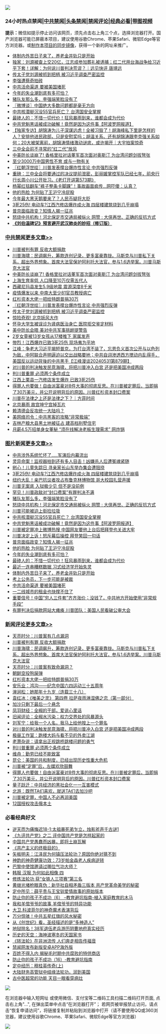 ![](https://raw.githubusercontent.com/jsvpn/jsproxy/dev/64photo/fqnews-qr.jpg)

<div id="tt">
<h3>24小时热点禁闻|<a href="#%E4%B8%AD%E5%85%B1%E7%A6%81%E9%97%BB%E6%9B%B4%E5%A4%9A%E6%96%87%E7%AB%A0">中共禁闻</a>|<a href="#%E5%9B%BE%E7%89%87%E6%96%B0%E9%97%BB%E6%9B%B4%E5%A4%9A%E6%96%87%E7%AB%A0">头条禁闻</a>|<a href="#%E6%96%B0%E9%97%BB%E8%AF%84%E8%AE%BA%E6%9B%B4%E5%A4%9A%E6%96%87%E7%AB%A0">禁闻评论|<a href="#%E5%BF%85%E7%9C%8B%E7%BB%8F%E5%85%B8%E5%A5%BD%E6%96%87">经典必看</a>|<a href="https://9290254.xyz/3" target="_blank">带图视频</a></h3>
<div><b>提示：</b>微信如提示停止访问该网页，须先点击右上角三个点，选择浏览器打开。国产浏览器可能已屏蔽本项目，建议使用谷歌Chrome、苹果Safari、微软Edge等官方浏览器。或<a href="%E5%88%B6%E4%BD%9Cgit%E7%A6%81%E9%97%BB%E9%95%9C%E5%83%8F.md">制作本项目的同步镜像</a>，获得一个新的网址来推广。</div>
<ul>

<li><a href="/topimagenews/20240601/2044161.md">体制内外苦日子来了，养老金并轨只是开始</a></li>
<li><a href="/sohnews/20240601/2044148.md">独家：刘源被查上交20亿，江志成参加葬礼被诱捕；红二代用台海战争给习近平下套！详解：为何说川普判决荒谬？｜远见快评 唐靖远</a></li>
<li><a href="/cbnews/20240601/2044347.md">传太子党刘源被抓到把柄 被习近平调查严密监控</a></li>
<li><a href="/comments/20240601/2044183.md">李强遭蔡奇拍砖</a></li>
<li><a href="/topimagenews/20240601/2044141.md">中共活命渠道 要被美国堵死</a></li>
<li><a href="/topimagenews/20240601/2044211.md">今年的失业潮到底有多可怕？</a></li>
<li><a href="/topimagenews/20240601/2044327.md">猪队友那么多，李强端笑脸没有了</a></li>
<li><a href="/ssgc/20240601/2044155.md">〖微博谈〗中国绝大多数问题都是毫无方向</a></li>
<li><a href="/topimagenews/20240601/2044324.md">中共核潜艇沉没55官兵死亡？ 台湾国安全掌握</a></li>
<li><a href="/topimagenews/20240601/2044185.md">最碜人的：不惜一切代价！狂风暴雨到来，谁都会成为代价</a></li>
<li><a href="/topimagenews/20240601/2044283.md">中共党魁黑话被成功破解！竟然是因为这件事【阿波罗网报道】</a></li>
<li><a href="/sohnews/20240601/2044208.md">【独家专访】胡锦涛为儿子深谋远虑！全被习毁了！胡海峰私下里是怎样的人？安排他进民政部，只是安慰奖吗；胡温关系、还有胡锦涛跟李克强关系如何；20大被架离前，胡锦涛情绪激动谜底，或许揭开｜大宇拍案惊奇</a></li>
<li><a href="/ssgc/20240601/2044380.md">三中全会前不寻常的“红二代”放风</a></li>
<li><a href="/cbnews/20240601/2044411.md">中美防长谈崩了! 香格里拉对话董军首次面对奥斯汀 为台湾问题剑拔弩张</a></li>
<li><a href="/cnnews/20240601/2044218.md">至少3000万中国男性不育 或与一物有关</a></li>
<li><a href="/cbnews/20240601/2044367.md">〖红朝浮世绘〗川普发表撑台爆炸性言论 中共强烈反弹</a></li>
<li><a href="/sohnews/20240601/2044303.md">重磅：三中全会将要通过的决议提前泄密，彭丽媛掌控军队已经七年，前央行行长周小川公开批习。《老灯开讲第573期》</a></li>
<li><a href="/yule/20240601/2044267.md">杨幂红毯翻车“裤子整条卡脚踝”！事故画面疯传…网吓傻：认真？</a></li>
<li><a href="/topimagenews/20240601/2044212.md">他的热脸 为何贴了王沪宁冷屁股</a></li>
<li><a href="/baitai/20240601/2044404.md">今年最大黑天鹅要来了？人民币疑将大贬</a></li>
<li><a href="/topimagenews/20240601/2044375.md">3死25伤! 电动车?江西汽修店爆炸成火海 四层楼建筑烧到几乎崩塌</a></li>
<li><a href="/topimagenews/20240601/2044252.md">普京面临政变？知情人揭一征兆</a></li>
<li><a href="/topimagenews/20240601/2044326.md">怒烧中共机构！河北保定市交通局被纵火 网赞 : 大侠再世、正确的反抗方式</a></li>
<li><b><a href="/comments/20200207/1272816.md" target="_blank">《刘伯温碑记》预言避开武汉肺炎的妙招（修订版）</a></b></li>
</ul>
</div>

<div class="catlist">
<h3><a href="/cbnews/" target="_blank">中共禁闻</a><span><a href="/cbnews/" target="_blank" rel="nofollow">更多文章>></a></span></h3>
<ul>
<li><a href="/comments/20240601/2044429.md" target="_blank">川普被判有罪 反收大额捐款</a></li>
<li><a href="/comments/20240601/2044425.md" target="_blank">川普海啸：民调飙升，筹款连创记录，更多富豪靠拢。马斯克与川普私下关系，超出外界想象。首席大法官保护阿利托大法官，参与1.6选举案。川普马斯克大法官</a></li>
<li><a href="/cbnews/20240601/2044411.md" target="_blank">中美防长谈崩了! 香格里拉对话董军首次面对奥斯汀 为台湾问题剑拔弩张</a></li>
<li><a href="/cbnews/20240601/2044410.md" target="_blank">上海生育率低 人口降至10万仅需五代人</a></li>
<li><a href="/cbnews/20240601/2044409.md" target="_blank">西藏尼玛县发生5.9级地震 震源深度8千米</a></li>
<li><a href="/cbnews/20240601/2044398.md" target="_blank">疫情爆发以来 中南大至少81官员教授病亡</a></li>
<li><a href="/comments/20240601/2044377.md" target="_blank">红杉资本大佬一把给特朗普捐30万</a></li>
<li><a href="/cbnews/20240601/2044367.md" target="_blank">〖红朝浮世绘〗川普发表撑台爆炸性言论 中共强烈反弹</a></li>
<li><a href="/cbnews/20240601/2044347.md" target="_blank">传太子党刘源被抓到把柄 被习近平调查严密监控</a></li>
<li><a href="/cbnews/20240601/2044328.md" target="_blank">惊险奇观! 北京妖风大作</a></li>
<li><a href="/cbnews/20240601/2044284.md" target="_blank">怀孕大学生被误诊为肾病医治身亡 医院拒交鉴定材料</a></li>
<li><a href="/cbnews/20240601/2044276.md" target="_blank">美中防长会晤 美对中共军事挑衅提警告</a></li>
<li><a href="/cbnews/20240601/2044275.md" target="_blank">2岁女童被13岁女孩从17楼推下 家属发声</a></li>
<li><a href="/cbnews/20240601/2044274.md" target="_blank">惨烈！江西爆炸已致3死25伤 现场夷为平地</a></li>
<li><a href="/cbnews/20240601/2044270.md" target="_blank">江峰：争老大习近平揭短普京，为打台湾不装了，忘恩负义首次公开与以色列为敌，中阿联合声明逼迫以交出战略要地；中共自诩渗透西方搅动内乱得手，美国反以运动背後的中共黑手【江峰漫谈20240531第879期】</a></li>
<li><a href="/comments/20240601/2044243.md" target="_blank">对川普的判决触发民意海啸，将把川普冲入白宫 还是把美国冲成两段</a></li>
<li><a href="/comments/20240601/2044236.md" target="_blank">判川普重罪 必须两个条件成立</a></li>
<li><a href="/cbnews/20240601/2044231.md" target="_blank">江西上栗县一汽修店发生爆炸 已致3死25伤</a></li>
<li><a href="/comments/20240601/2044205.md" target="_blank">得罪人也要做！自由派富豪对8件大事的彻底反思。在川普被定罪后，当即捐了30万美元，并公开说明背后的原因。川普红杉资本封口费案</a></li>
<li><a href="/comments/20240601/2044162.md" target="_blank">川普在法律之上还是法律之下？｜方菲时间</a></li>
<li><a href="/cbnews/20240601/2044010.md" target="_blank">北京暴雨 故宫坤宁宫掉瓦片</a></li>
<li><a href="/cbnews/20240601/2044144.md" target="_blank">赖清德会反攻统一大陆吗？</a></li>
<li><a href="/cbnews/20240601/2044143.md" target="_blank">美网络司令：中共黑客的攻略“非常极端”</a></li>
<li><a href="/cbnews/20240601/2044120.md" target="_blank">吉林产粮大县黑土地被征占 建高档别墅住宅</a></li>
<li><a href="/cbnews/20240601/2044052.md" target="_blank">月薪4.5万招单身女董秘 “须在线解决老板生理需求” 网炸锅</a></li>

</ul>
</div>
<div class="catlist">
<h3><a href="/topimagenews/" target="_blank">图片新闻</a><span><a href="/topimagenews/" target="_blank" rel="nofollow">更多文章>></a></span></h3>
<ul>
<li><a href="/topimagenews/20240602/2044469.md" target="_blank">中共涉外系统忙坏了&#8230;..军演后内幕流出</a></li>
<li><a href="/topimagenews/20240602/2044456.md" target="_blank">灵异命案！监视器拍到还有多人目击！凶嫌杀人后遭冤魂紧随</a></li>
<li><a href="/topimagenews/20240601/2044397.md" target="_blank">剜心！儿童失踪日 寻亲家长山东举办集会遭阻挠</a></li>
<li><a href="/topimagenews/20240601/2044375.md" target="_blank">3死25伤! 电动车?江西汽修店爆炸成火海 四层楼建筑烧到几乎崩塌</a></li>
<li><a href="/topimagenews/20240601/2044369.md" target="_blank">纽约大乱！亲巴抗议者攻占布鲁克林博物馆 哥大校园扎营声援</a></li>
<li><a href="/topimagenews/20240601/2044357.md" target="_blank">川普无案底 入狱极少见 但不是没前例</a></li>
<li><a href="/topimagenews/20240601/2044356.md" target="_blank">罕见！川普政敌对“封口费案”有罪判决不满</a></li>
<li><a href="/topimagenews/20240601/2044327.md" target="_blank">猪队友那么多，李强端笑脸没有了</a></li>
<li><a href="/topimagenews/20240601/2044326.md" target="_blank">怒烧中共机构！河北保定市交通局被纵火 网赞 : 大侠再世、正确的反抗方式</a></li>
<li><a href="/topimagenews/20240601/2044325.md" target="_blank">川普可能被迫上街捡垃圾</a></li>
<li><a href="/topimagenews/20240601/2044324.md" target="_blank">中共核潜艇沉没55官兵死亡？ 台湾国安全掌握</a></li>
<li><a href="/topimagenews/20240601/2044283.md" target="_blank">中共党魁黑话被成功破解！竟然是因为这件事【阿波罗网报道】</a></li>
<li><a href="/topimagenews/20240601/2044261.md" target="_blank">川普被定罪冲上微博热搜 中国网友要他上台后把拜登也关进大牢</a></li>
<li><a href="/topimagenews/20240601/2044253.md" target="_blank">川普决定上诉！怒斥幕后操控 拜登笑回一句话</a></li>
<li><a href="/topimagenews/20240601/2044252.md" target="_blank">普京面临政变？知情人揭一征兆</a></li>
<li><a href="/topimagenews/20240601/2044212.md" target="_blank">他的热脸 为何贴了王沪宁冷屁股</a></li>
<li><a href="/topimagenews/20240601/2044211.md" target="_blank">今年的失业潮到底有多可怕？</a></li>
<li><a href="/topimagenews/20240601/2044185.md" target="_blank">最碜人的：不惜一切代价！狂风暴雨到来，谁都会成为代价</a></li>
<li><a href="/topimagenews/20240601/2044184.md" target="_blank">最近一连串糟糕数据 习式经济学开始失灵</a></li>
<li><a href="/topimagenews/20240601/2044161.md" target="_blank">体制内外苦日子来了，养老金并轨只是开始</a></li>
<li><a href="/topimagenews/20240601/2044160.md" target="_blank">考上公务员，下一步可能是被裁</a></li>
<li><a href="/topimagenews/20240601/2044141.md" target="_blank">中共活命渠道 要被美国堵死</a></li>
<li><a href="/topimagenews/20240601/2044140.md" target="_blank">一二线城市的租金也快撑不住了</a></li>
<li><a href="/topimagenews/20240601/2044119.md" target="_blank">重要信号！中国“穷人三件套”齐齐涨价；没钱了，中共地方开始使用“非常规手段”</a></li>
<li><a href="/topimagenews/20240601/2044051.md" target="_blank">有罪判决后捐款网站大瘫痪 川普团队：美国人民看破公审大会</a></li>

</ul>
</div>
<div class="catlist">
<h3><a href="/comments/" target="_blank">新闻评论</a><span><a href="/comments/" target="_blank" rel="nofollow">更多文章>></a></span></h3>
<ul>
<li><a href="/comments/20240602/2044478.md" target="_blank">天亮时分：川普案有几点漏洞</a></li>
<li><a href="/comments/20240601/2044429.md" target="_blank">川普被判有罪 反收大额捐款</a></li>
<li><a href="/comments/20240601/2044425.md" target="_blank">川普海啸：民调飙升，筹款连创记录，更多富豪靠拢。马斯克与川普私下关系，超出外界想象。首席大法官保护阿利托大法官，参与1.6选举案。川普马斯克大法官</a></li>
<li><a href="/comments/20240601/2044396.md" target="_blank">天亮时分：川普案有致命漏洞？</a></li>
<li><a href="/comments/20240601/2044386.md" target="_blank">朝鲜空投狗屎弹</a></li>
<li><a href="/comments/20240601/2044377.md" target="_blank">红杉资本大佬一把给特朗普捐30万</a></li>
<li><a href="/comments/20240601/2044372.md" target="_blank">安乐业：鸿沟——纪念中国六四运动三十五周年</a></li>
<li><a href="/comments/20240601/2044371.md" target="_blank">渖涧松：她那年十九岁（连载三十八）</a></li>
<li><a href="/comments/20240601/2044364.md" target="_blank">袁红冰：《唯美之灵》 第四卷 拉萨夜雨淋湿佛之恋（第一部分）</a></li>
<li><a href="/comments/20240601/2044287.md" target="_blank">加沙只剩下最后一个悬念</a></li>
<li><a href="/comments/20240601/2044256.md" target="_blank">凤羽财经：全椒的干部，爱说心里话</a></li>
<li><a href="/comments/20240601/2044255.md" target="_blank">旧闻评论：全椒水污染：权力交界处的风暴源头</a></li>
<li><a href="/comments/20240601/2044254.md" target="_blank">刘军宁：给我一个人名，我马上给他按上一个罪名</a></li>
<li><a href="/comments/20240601/2044243.md" target="_blank">对川普的判决触发民意海啸，将把川普冲入白宫 还是把美国冲成两段</a></li>
<li><a href="/comments/20240601/2044238.md" target="_blank">极昼工作室：跑楼大妈与看不见的外卖江湖</a></li>
<li><a href="/comments/20240601/2044237.md" target="_blank">老萧杂说：请拿出正视跳桥跳楼问题的勇气</a></li>
<li><a href="/comments/20240601/2044236.md" target="_blank">判川普重罪 必须两个条件成立</a></li>
<li><a href="/comments/20240601/2044217.md" target="_blank">维舟：勤劳已经不能致富</a></li>
<li><a href="/comments/20240601/2044216.md" target="_blank">昆仑：美国的共和制度，已经出现历史性重大危机</a></li>
<li><a href="/comments/20240601/2044215.md" target="_blank">川普被“定罪”后，左媒欢欣鼓舞</a></li>
<li><a href="/comments/20240601/2044205.md" target="_blank">得罪人也要做！自由派富豪对8件大事的彻底反思。在川普被定罪后，当即捐了30万美元，并公开说明背后的原因。川普红杉资本封口费案</a></li>
<li><a href="/comments/20240601/2044193.md" target="_blank">量子跃迁：中共经济的黑社会化一一互害模式</a></li>
<li><a href="/comments/20240601/2044192.md" target="_blank">北游：既然TA们喜欢，就送TA们去加沙吧</a></li>
<li><a href="/comments/20240601/2044191.md" target="_blank">川普被定罪，中国人不必再润美国</a></li>
<li><a href="/comments/20240601/2044190.md" target="_blank">12国授权攻击俄本土</a></li>

</ul>
</div>

<div class="catlist">
<h3>必看经典好文</h3>
<ul>
<li><a href="/tculture/20190304/1091068.md" target="_blank">逆天而为痛悔迟18-1:太祖暴死弟乍立，烛影斧声千古谜1</a></li>
<li><a href="/bookonline/20131116/201055.md" target="_blank">《九评共产党》之二 评中国共产党是怎样起家的</a></li>
<li><a href="/comments/20220831/1778527.md" target="_blank">中国共产党愚蠢而凶暴，即将土崩瓦解</a></li>
<li><a href="/bookwiki/20171120/858084.md" target="_blank">《共产主义的终极目的》</a></li>
<li><a href="/comments/20220531/1739728.md" target="_blank">矢板明夫：江泽民为何镇压法轮功？原因你绝对猜不到</a></li>
<li><a href="/comments/20220315/1705037.md" target="_blank">神韵的神奇健康功效：73岁帕金森老人疾病逆转</a></li>
<li><a href="/comments/20210728/1595695.md" target="_blank">巴黎中使馆邀请过哪位气功大师？</a></li>
<li><a href="/bannedvideo/20220403/1714030.md" target="_blank">韩服 汉服 为何如此相像 四</a></li>
<li><a href="/comments/20210720/1514058.md" target="_blank">修炼法轮功 获“女铁人三项赛”第三名</a></li>
<li><a href="/lifebaike/20180921/1001174.md" target="_blank">黄继光堵枪眼真伪：新华社自相矛盾三版本 共产党革命美学的秘密</a></li>
<li><a href="/comments/20200616/1345658.md" target="_blank">定中所见：薛平贵与王宝钏爱情故事的原始版本</a></li>
<li><a href="/comments/20230921/1905929.md" target="_blank">防止你的孩子不成功（6） &#8211;教育避坑指南-植入家庭教育的木马</a></li>
<li><a href="/tculture/20200917/1398046.md" target="_blank">我和羊倌爷爷的故事 羊倌爷爷的特异功能</a></li>
<li><a href="/ccpdope/20220710/1756358.md" target="_blank">大卫.科波菲尔的神奇魔术表演背后</a></li>
<li><a href="/ccpdope/20210708/1583079.md" target="_blank">万分惊骇！中共五星红旗的风水秘密</a></li>
<li><a href="/comments/20210223/1492392.md" target="_blank">从《创世纪》看，圣经描述的是“多神造人”</a></li>
<li><a href="/cbnews/20200531/1337381.md" target="_blank">地狱除名！38军退伍老兵游历阴曹地府真实经历</a></li>
<li><a href="/tculture/xiulian/20170318/732480.md" target="_blank">历史的天空：海神波塞冬的天国家书</a></li>
<li><a href="/comments/20210509/1542786.md" target="_blank">《转法轮》在非洲流传 人们奔走相告传福音</a></li>
<li><a href="/comments/20200627/783266.md" target="_blank">禁闻网发布新版安卓APP海外版</a></li>
<li><a href="/lifebaike/20200711/1358994.md" target="_blank">百姓不得入内 揭秘毛时期中共腐败的特供商店</a></li>
<li><a href="/comments/20231004/1942361.md" target="_blank">防止你的孩子不成功（16）-教育避坑指南</a></li>
<li><a href="/tculture/xiulian/20151104/467495.md" target="_blank">定中经历：穆桂英传奇(上)</a></li>
<li><a href="/cbnews/20220713/1757692.md" target="_blank">大陆财务高管狱中结缘法轮功，润到美国</a></li>
<li><a href="/lifebaike/20170523/762432.md" target="_blank">古中医超常的功能 天目一眼看穿病灶</a></li>

</ul>
</div>

![](https://raw.githubusercontent.com/jsvpn/jsproxy/dev/64photo/fqnews-qr.jpg)

在浏览器中输入短网址 或使用微信、支付宝等二维码工具扫描二维码打开页面, 点击右上角"...", 在弹出菜单中点击“在浏览器打开”； 若网页被举报禁止访问，请点击“恢复申请访问”，将链接复制并粘贴到浏览器中打开（请不要使用QQ或360浏览器，建议使用谷歌Chrome、苹果Safari、微软Edge等官方浏览器）

![](https://raw.githubusercontent.com/jsvpn/jsproxy/dev/64photo/wx.jpg)